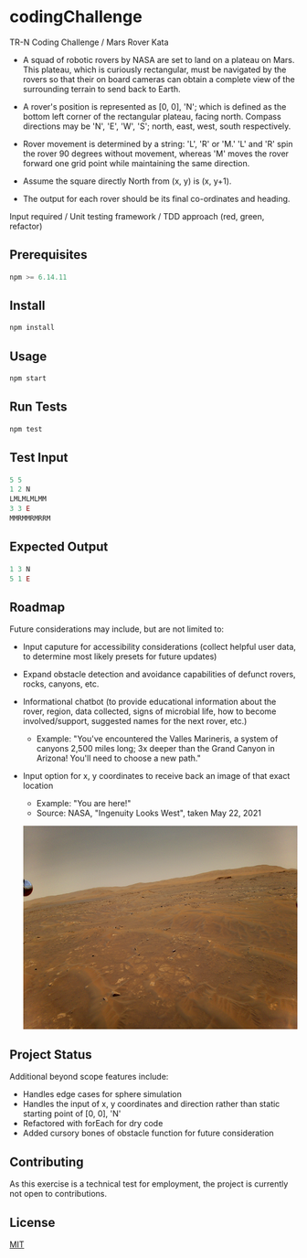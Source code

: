 # codingChallenge
TR-N Coding Challenge / Mars Rover Kata

- A squad of robotic rovers by NASA are set to land on a plateau on Mars. This plateau, which is curiously rectangular, must be navigated by the rovers so that their on board cameras can obtain a complete view of the surrounding terrain to send back to Earth. 

- A rover's position is represented as [0, 0], 'N'; which is defined as the bottom left corner of the rectangular plateau, facing north. Compass directions may be 'N', 'E', 'W', 'S'; north, east, west, south respectively.  

- Rover movement is determined by a string: 'L', 'R' or 'M.'
'L' and 'R' spin the rover 90 degrees without movement, whereas 'M' moves the rover forward one grid point while maintaining the same direction.

- Assume the square directly North from (x, y) is (x, y+1).

- The output for each rover should be its final co-ordinates and heading.

Input required / Unit testing framework / TDD approach (red, green, refactor)

## Prerequisites

```javascript
npm >= 6.14.11
```

## Install

```javascript
npm install
```

## Usage

```javascript
npm start
```

## Run Tests

```javascript
npm test
```

## Test Input

```javascript
5 5
1 2 N
LMLMLMLMM
3 3 E
MMRMMRMRRM
```

## Expected Output

```javascript
1 3 N
5 1 E
```

## Roadmap
Future considerations may include, but are not limited to:
- Input caputure for accessibility considerations (collect helpful user data, to determine most likely presets for future updates)
- Expand obstacle detection and avoidance capabilities of defunct rovers, rocks, canyons, etc.
- Informational chatbot (to provide educational information about the rover, region, data collected, signs of microbial life, how to become involved/support, suggested names for the next rover, etc.)
    - Example: "You've encountered the Valles Marineris, a system of canyons 2,500 miles long; 3x deeper than the Grand Canyon in Arizona! You'll need to choose a new path."
- Input option for x, y coordinates to receive back an image of that exact location
    - Example: "You are here!"
    - Source: NASA, "Ingenuity Looks West", taken May 22, 2021

    ![image from Mars rover](./Documents\NASA_Ingenuity_Looks_West_PIA24600.png)



## Project Status
Additional beyond scope features include:
- Handles edge cases for sphere simulation
- Handles the input of x, y coordinates and direction rather than static starting point of [0, 0], 'N'
- Refactored with forEach for dry code
- Added cursory bones of obstacle function for future consideration

## Contributing

As this exercise is a technical test for employment, the project is currently not open to contributions.

## License
[MIT](https://choosealicense.com/licenses/mit/)
